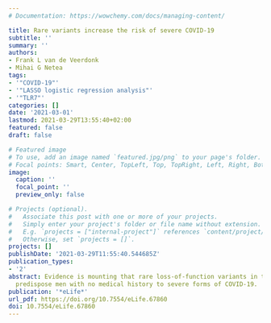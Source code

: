 ```yaml
---
# Documentation: https://wowchemy.com/docs/managing-content/

title: Rare variants increase the risk of severe COVID-19
subtitle: ''
summary: ''
authors:
- Frank L van de Veerdonk
- Mihai G Netea
tags:
- '"COVID-19"'
- '"LASSO logistic regression analysis"'
- '"TLR7"'
categories: []
date: '2021-03-01'
lastmod: 2021-03-29T13:55:40+02:00
featured: false
draft: false

# Featured image
# To use, add an image named `featured.jpg/png` to your page's folder.
# Focal points: Smart, Center, TopLeft, Top, TopRight, Left, Right, BottomLeft, Bottom, BottomRight.
image:
  caption: ''
  focal_point: ''
  preview_only: false

# Projects (optional).
#   Associate this post with one or more of your projects.
#   Simply enter your project's folder or file name without extension.
#   E.g. `projects = ["internal-project"]` references `content/project/deep-learning/index.md`.
#   Otherwise, set `projects = []`.
projects: []
publishDate: '2021-03-29T11:55:40.544685Z'
publication_types:
- '2'
abstract: Evidence is mounting that rare loss-of-function variants in the TLR7 gene
  predispose men with no medical history to severe forms of COVID-19.
publication: '*eLife*'
url_pdf: https://doi.org/10.7554/eLife.67860
doi: 10.7554/eLife.67860
---
```

